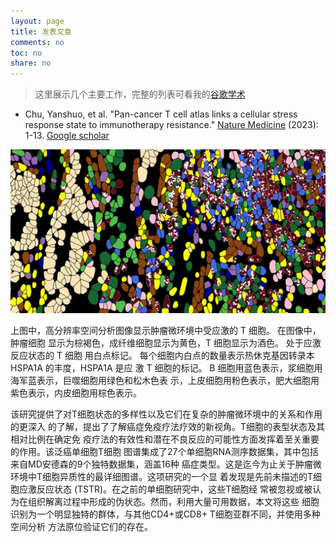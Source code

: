 ```yaml
---
layout: page
title: 发表文章
comments: no
toc: no
share: no
---
```


> 这里展示几个主要工作，完整的列表可看我的[谷歌学术](https://scholar.google.com.hk/citations?user=f9muy-gAAAAJ&hl=en&oi=ao)


* Chu, Yanshuo, et al. "Pan-cancer T cell atlas links a cellular stress response state to immunotherapy resistance." [Nature Medicine](https://www.nature.com/articles/s41591-023-02371-y) (2023): 1-13. [Google scholar](https://scholar.google.com.hk/citations?view_op=view_citation&hl=en&user=f9muy-gAAAAJ&citation_for_view=f9muy-gAAAAJ:JV2RwH3_ST0C)

<a class="fancybox" rel="gallery1" href="https://raw.githubusercontent.com/dustincys/cn/assets/1685113897528.jpg" title="肿瘤微环境中的应激T细胞"><img src="https://raw.githubusercontent.com/dustincys/cn/assets/1685113897528.jpg" alt="肿瘤微环境中的应激T细胞" /></a>

上图中，高分辨率空间分析图像显示肿瘤微环境中受应激的 T 细胞。 在图像中，肿瘤细胞
显示为棕褐色，成纤维细胞显示为黄色，T 细胞显示为酒色。 处于应激反应状态的 T 细胞
用白点标记。 每个细胞内白点的数量表示热休克基因转录本 HSPA1A 的丰度，HSPA1A 是应
激 T 细胞的标记。 B 细胞用蓝色表示，浆细胞用海军蓝表示，巨噬细胞用绿色和松木色表
示，上皮细胞用粉色表示，肥大细胞用紫色表示，内皮细胞用棕色表示。

该研究提供了对T细胞状态的多样性以及它们在复杂的肿瘤微环境中的关系和作用的更深入
的了解，提出了了解癌症免疫疗法疗效的新视角。T细胞的表型状态及其相对比例在确定免
疫疗法的有效性和潜在不良反应的可能性方面发挥着至关重要的作用。该泛癌单细胞T细胞
图谱集成了27个单细胞RNA测序数据集，其中包括来自MD安德森的9个独特数据集，涵盖16种
癌症类型。这是迄今为止关于肿瘤微环境中T细胞异质性的最详细图谱。这项研究的一个显
着发现是先前未描述的T细胞应激反应状态 (TSTR)。在之前的单细胞研究中，这些T细胞经
常被忽视或被认为在组织解离过程中形成的伪状态。然而，利用大量可用数据，本文将这些
细胞识别为一个明显独特的群体，与其他CD4+或CD8+ T细胞亚群不同，并使用多种空间分析
方法原位验证它们的存在。

